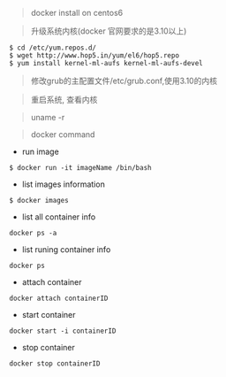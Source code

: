 > docker install on centos6

> 升级系统内核(docker 官网要求的是3.10以上)

``` shell
$ cd /etc/yum.repos.d/
$ wget http://www.hop5.in/yum/el6/hop5.repo
$ yum install kernel-ml-aufs kernel-ml-aufs-devel
```

> 修改grub的主配置文件/etc/grub.conf,使用3.10的内核


> 重启系统, 查看内核

> uname -r
















> docker command

* run image

``` shell
$ docker run -it imageName /bin/bash
```

* list images information
``` shell
$ docker images
```

* list all container info
``` shell
docker ps -a
```

* list runing container info
``` shell
docker ps
```

* attach container
``` shell
docker attach containerID
```

* start container
``` shell
docker start -i containerID
```

* stop container
``` shell
docker stop containerID
```

